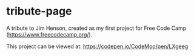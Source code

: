 # tribute-page
A tribute to Jim Henson, created as my first project for Free Code Camp (https://www.freecodecamp.org/).  

This project can be viewed at: https://codepen.io/CodeMoo/pen/LXgeeg
